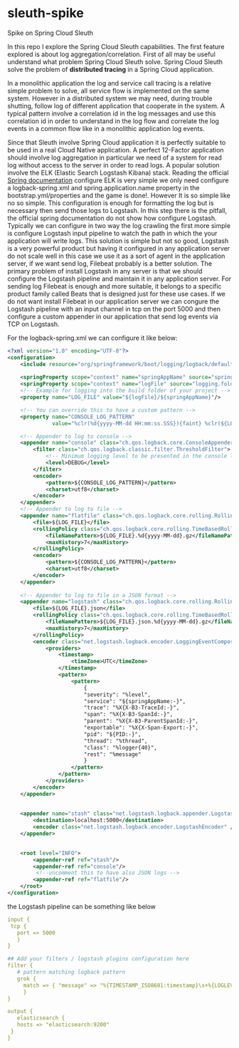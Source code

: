 # sleuth-spike
Spike on Spring Cloud Sleuth

In this repo I explore the Spring Cloud Sleuth capabilities. The first feature explored is about log aggregation/correlation.
First of all may be useful understand what problem Spring Cloud Sleuth solve. Spring Cloud Sleuth solve the problem of **distributed tracing** in a Spring Cloud application.

In a monolithic application the log and service call tracing is a relative simple problem to solve, all service flow is implemented 
on the same system. However in a distributed system we may need, during trouble shutting, follow log of different application 
that cooperate in the system. A typical pattern involve a correlation id in the log messages and use this correlation id in order to 
understand in the log flow and correlate the log events in a common flow like in a monolithic application log events.

Since that Sleuth involve Spring Cloud application it is perfectly suitable to be used in a real Cloud Native application. 
A perfect 12-Factor application should involve log aggregation in particular we need of a system for read log without 
access to the server in order to read logs. A popular solution involve the ELK (Elastic Search Logstash Kibana) stack.
Reading the official [Spring documentation](https://cloud.spring.io/spring-cloud-static/Finchley.SR2/single/spring-cloud.html#_spring_cloud_sleuth)
 configure ELK is very simple we only need configure a logback-spring.xml and spring.application.name property 
 in the bootstrap.yml/properties and the game is done!. However It is so simple like no so simple. This configuration is enough for formatting the log 
 but is necessary then send those logs to Logstash. In this step there is the pitfall, the official spring documentation do not show how configure Logstash. 
 Typically we can configure in two way the log crawling the first more simple is configure Logstash input pipeline to watch the path in which the your application will write logs. 
 This solution is simple but not so good, Logstash is a very powerful product but having it configured in any application server do not scale well in this case we use it as a sort of agent in the application server, if we want send log, Filebeat 
 probably is a better solution. The primary problem of install Logstash in any server is that we should configure the Logstash pipeline and maintain it in any application server. 
 For sending log Filebeat is enough and more suitable, it belongs to a specific product family called Beats that is designed just for these use cases. 
 If we do not want install Filebeat in our application server we can congure the Logstash pipeline with an input channel in tcp on the port 5000 and then configure a custom appender in our application that send log events via TCP on Logstash.
 
 For the logback-spring.xml we can configure it like below:
 
 ```xml
 <?xml version="1.0" encoding="UTF-8"?>
 <configuration>
     <include resource="org/springframework/boot/logging/logback/defaults.xml"/>
     ​
     <springProperty scope="context" name="springAppName" source="spring.application.name"/>
     <springProperty scope="context" name="logFile" source="logging.folder"/>
     <!-- Example for logging into the build folder of your project -->
     <property name="LOG_FILE" value="${logFile}/${springAppName}"/>​
 
     <!-- You can override this to have a custom pattern -->
     <property name="CONSOLE_LOG_PATTERN"
               value="%clr(%d{yyyy-MM-dd HH:mm:ss.SSS}){faint} %clr(${LOG_LEVEL_PATTERN:-%5p}) %clr(${PID:- }){magenta} %clr(---){faint} %clr([%15.15t]){faint} %clr(%-40.40logger{39}){cyan} %clr(:){faint} %m%n${LOG_EXCEPTION_CONVERSION_WORD:-%wEx}"/>
 
     <!-- Appender to log to console -->
     <appender name="console" class="ch.qos.logback.core.ConsoleAppender">
         <filter class="ch.qos.logback.classic.filter.ThresholdFilter">
             <!-- Minimum logging level to be presented in the console logs-->
             <level>DEBUG</level>
         </filter>
         <encoder>
             <pattern>${CONSOLE_LOG_PATTERN}</pattern>
             <charset>utf8</charset>
         </encoder>
     </appender>
     <!-- Appender to log to file -->​
     <appender name="flatfile" class="ch.qos.logback.core.rolling.RollingFileAppender">
         <file>${LOG_FILE}</file>
         <rollingPolicy class="ch.qos.logback.core.rolling.TimeBasedRollingPolicy">
             <fileNamePattern>${LOG_FILE}.%d{yyyy-MM-dd}.gz</fileNamePattern>
             <maxHistory>7</maxHistory>
         </rollingPolicy>
         <encoder>
             <pattern>${CONSOLE_LOG_PATTERN}</pattern>
             <charset>utf8</charset>
         </encoder>
     </appender>
     ​
     <!-- Appender to log to file in a JSON format -->
     <appender name="logstash" class="ch.qos.logback.core.rolling.RollingFileAppender">
         <file>${LOG_FILE}.json</file>
         <rollingPolicy class="ch.qos.logback.core.rolling.TimeBasedRollingPolicy">
             <fileNamePattern>${LOG_FILE}.json.%d{yyyy-MM-dd}.gz</fileNamePattern>
             <maxHistory>7</maxHistory>
         </rollingPolicy>
         <encoder class="net.logstash.logback.encoder.LoggingEventCompositeJsonEncoder">
             <providers>
                 <timestamp>
                     <timeZone>UTC</timeZone>
                 </timestamp>
                 <pattern>
                     <pattern>
                         {
                         "severity": "%level",
                         "service": "${springAppName:-}",
                         "trace": "%X{X-B3-TraceId:-}",
                         "span": "%X{X-B3-SpanId:-}",
                         "parent": "%X{X-B3-ParentSpanId:-}",
                         "exportable": "%X{X-Span-Export:-}",
                         "pid": "${PID:-}",
                         "thread": "%thread",
                         "class": "%logger{40}",
                         "rest": "%message"
                         }
                     </pattern>
                 </pattern>
             </providers>
         </encoder>
     </appender>
     
     
     <appender name="stash" class="net.logstash.logback.appender.LogstashTcpSocketAppender">
         <destination>localhost:5000</destination>
         <encoder class="net.logstash.logback.encoder.LogstashEncoder" />
     </appender>
 
     ​
     <root level="INFO">
         <appender-ref ref="stash"/>
         <appender-ref ref="console"/>
          <!--uncomment this to have also JSON logs -->
         <appender-ref ref="flatfile"/>
     </root>
 </configuration>
 ```
 
 the Logstash pipeline can be something like below

 ```yaml
 input {
  tcp {
    port => 5000
    }
 }
 
 ## Add your filters / logstash plugins configuration here
 filter {
    # pattern matching logback pattern
    grok {
      match => { "message" => "%{TIMESTAMP_ISO8601:timestamp}\s+%{LOGLEVEL:severity}\s+\[%{DATA:service},%{DATA:trace},%{DATA:span},%{DATA:exportable}\]\s+%{DATA:pid}\s+---\s+\[%{DATA:thread}\]\s+%{DATA:class}\s+:\s+%{GREEDYDATA:rest}" }
      }
 }
 
 output {
    elasticsearch {
    hosts => "elasticsearch:9200"
  }
 }
 ```
